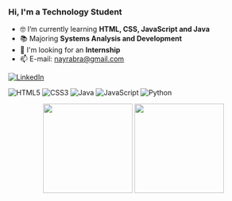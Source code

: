 ### Hi, I'm a Technology Student
- 🤓 I’m currently learning **HTML, CSS, JavaScript and Java**
- 📚 Majoring **Systems Analysis and Development**
- 📌 I'm looking for an **Internship**
- 📫 E-mail: nayrabra@gmail.com<br>

[![LinkedIn](https://img.shields.io/badge/LinkedIn-%230077B5.svg?logo=linkedin&logoColor=white)](https://linkedin.com/in/nayra-barbosa/)

![HTML5](https://img.shields.io/badge/html5-%23E34F26.svg?style=for-the-badge&logo=html5&logoColor=white) ![CSS3](https://img.shields.io/badge/css3-%231572B6.svg?style=for-the-badge&logo=css3&logoColor=white) ![Java](https://img.shields.io/badge/java-%23ED8B00.svg?style=for-the-badge&logo=java&logoColor=white) ![JavaScript](https://img.shields.io/badge/javascript-%23323330.svg?style=for-the-badge&logo=javascript&logoColor=%23F7DF1E) ![Python](https://img.shields.io/badge/python-3670A0?style=for-the-badge&logo=python&logoColor=ffdd54)

<div align="center">
  <img height="180rem" src="https://github-readme-stats-sigma-five.vercel.app/api?username=nayrabra&theme=radical&hide_border=false&include_all_commits=true&count_private=false">
  <img height="180rem" src="https://github-readme-stats-sigma-five.vercel.app/api/top-langs/?username=nayrabra&theme=radical&hide_border=false&include_all_commits=false&count_private=false&layout=compact">
 <div>

